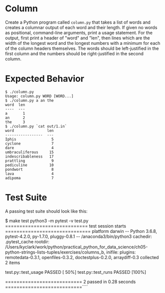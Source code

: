 # Column

Create a Python program called `column.py` that takes a list of words and creates a columnar output of each word and their length. If given no words as positional, command-line arguments, print a usage statement. For the output, first print a header of "word" and "len", then lines which are the width of the longest word and the longest numbers with a minimum for each of the column headers themselves. The words should be left-justified in the first column and the numbers should be right-justified in the second column.

# Expected Behavior

````
$ ./column.py
Usage: column.py WORD [WORD...]
$ ./column.py a an the
word  len
----  ---
a       1
an      2
the     3
$ ./column.py `cat out/1.in`
word               len
-----------------  ---
Iphis                5
cyclone              7
dare                 4
umbraculiferous     15
indescribableness   17
prattling            9
pediculine          10
pondwort             8
lava                 4
adipoma              7
````

# Test Suite

A passing test suite should look like this:

$ make test
python3 -m pytest -v test.py
============================= test session starts ==============================
platform darwin -- Python 3.6.8, pytest-4.2.0, py-1.7.0, pluggy-0.8.1 -- /anaconda3/bin/python3
cachedir: .pytest_cache
rootdir: /Users/kyclark/work/python/practical_python_for_data_science/ch05-python-strings-lists-tuples/exercises/columns_b, inifile:
plugins: remotedata-0.3.1, openfiles-0.3.2, doctestplus-0.2.0, arraydiff-0.3
collected 2 items

test.py::test_usage PASSED                                               [ 50%]
test.py::test_runs PASSED                                                [100%]

=========================== 2 passed in 0.28 seconds ===========================````
